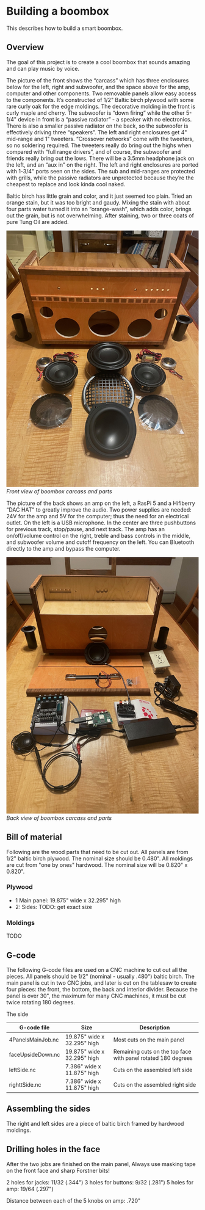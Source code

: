 # Building a boombox

This describes how to build a smart boombox. 

## Overview
The goal of this project is to create a cool boombox that sounds amazing and can play music by voice. 

The picture of the front shows the “carcass” which has three enclosures below for the left, right 
and subwoofer, and the space above for the amp, computer and other components. Two removable panels 
allow easy access to the components. It’s constructed of 1/2" Baltic birch plywood with some rare 
curly oak for the edge moldings. The decorative molding in the front is curly maple and cherry. 
The subwoofer is “down firing” while the other 5-1/4" device in front is a “passive radiator” - a 
speaker with no electronics. There is also a smaller passive radiator on the back, so the subwoofer 
is effectively driving three “speakers”. The left and right enclosures get 4" mid-range and 1" 
tweeters. “Crossover networks” come with the tweeters, so no soldering required. The tweeters 
really do bring out the highs when compared with “full range drivers”, and of course, the subwoofer 
and friends really bring out the lows. There will be a 3.5mm headphone jack on the left, and an 
“aux in” on the right. The left and right enclosures are ported with 1-3/4" ports seen on the sides. 
The sub and mid-ranges are protected with grills, while the passive radiators are unprotected because 
they’re the cheapest to replace and look kinda cool naked.

Baltic birch has little grain and color, and it 
just seemed too plain. Tried an orange stain, but it was too bright and gaudy. Mixing the stain with 
about four parts water turned it into an “orange-wash”, which adds color, brings out the grain, but 
is not overwhelming. After staining, two or three coats of pure Tung Oil are added. 

![](parts-front-view.jpg)
*Front view of boombox carcass and parts*

The picture of the back shows an amp on the left, a RasPi 5 and a Hifiberry “DAC HAT” to greatly 
improve the audio. Two power supplies are needed: 24V for the amp and 5V for the computer; thus 
the need for an electrical outlet. On the left is a USB microphone. In the center are three 
pushbuttons for previous track, stop/pause, and next track. The amp has an on/off/volume control 
on the right, treble and bass controls in the middle, and subwoofer volume and cutoff frequency 
on the left. You can Bluetooth directly to the amp and bypass the computer.

![](parts-back-view.jpg)
*Back view of boombox carcass and parts*

## Bill of material
Following are the wood parts that need to be cut out.
All panels are from 1/2" baltic birch plywood. The nominal size should be 0.480".
All moldings are cut from "one by ones" hardwood. The nominal size will be 0.820" x 0.820".

### Plywood
- 1 Main panel: 19.875" wide x 32.295" high
- 2: Sides: TODO: get exact size

### Moldings
TODO

## G-code
The following G-code files are used on a CNC machine to cut out all the pieces.
All panels should be 1/2" (nominal - usually .480") baltic birch.
The main panel is cut in two CNC jobs, and later is cut on the tablesaw to create four pieces: the front, the bottom, the back and interior divider. Because the panel is over 30", the maximum for many CNC machines, it must be cut twice rotating 180 degrees.  

The side 

| G-code file       | Size   | Description |
| -----------       | ----   | -----------
| 4PanelsMainJob.nc | 19.875" wide x 32.295" high | Most cuts on the main panel  |
| faceUpsideDown.nc | 19.875" wide x 32.295" high | Remaining cuts on the top face with panel rotated 180 degrees |
| leftSide.nc       | 7.386" wide x 11.875" high| Cuts on the assembled left side |
| righttSide.nc     | 7.386" wide x 11.875" high| Cuts on the assembled right side |

## Assembling the sides
The right and left sides are a piece of baltic birch framed by hardwood moldings. 

## Drilling holes in the face
After the two jobs are finished on the main panel, 
Always use masking tape on the front face and sharp Forstner bits!

2 holes for jacks:   11/32 (.344")
3 holes for buttons:  9/32 (.281") 
5 holes for amp:     19/64 (.297") 

Distance between each of the 5 knobs on amp: .720"

